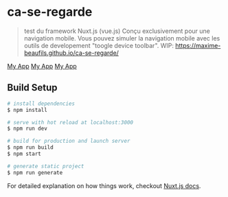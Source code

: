 # ca-se-regarde

> test du framework Nuxt.js (vue.js)
Conçu exclusivement pour une navigation mobile. Vous pouvez simuler la navigation mobile avec les outils de developement "toogle device toolbar". 
WIP: https://maxime-beaufils.github.io/ca-se-regarde/

[My App](maxime-beaufils.github.com/ca-se-regarde/img/img1.jpg)
[My App](maxime-beaufils.github.com/ca-se-regarde/img/img2.jpg)
[My App](maxime-beaufils.github.com/ca-se-regarde/img/img3.jpg)
## Build Setup

``` bash
# install dependencies
$ npm install

# serve with hot reload at localhost:3000
$ npm run dev

# build for production and launch server
$ npm run build
$ npm start

# generate static project
$ npm run generate
```

For detailed explanation on how things work, checkout [Nuxt.js docs](https://nuxtjs.org).
